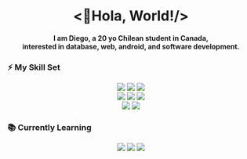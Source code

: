 <!--
**db-poblete/db-poblete** is a ✨ _special_ ✨ repository because its `README.md` (this file) appears on your GitHub profile.

Here are some ideas to get you started:

- 🔭 I’m currently working on ...
- 🌱 I’m currently learning ...
- 👯 I’m looking to collaborate on ...
- 🤔 I’m looking for help with ...
- 💬 Ask me about ...
- 📫 How to reach me: ...
- 😄 Pronouns: ...
- ⚡ Fun fact: ...
-->
<div align="center">
  
  <h1><👋Hola, World!/></h1>
  
  <h4>I am Diego, a 20 yo Chilean student in Canada,</br>  
  interested in database, web, android, and software development.</h4>

</div>

<h3>⚡ My Skill Set</h3>

<div display="inline" align="center">

  <img src="https://img.shields.io/badge/C%23-39019A?style=for-the-badge&logo=csharp&logoColor=white" />
  <img src="https://img.shields.io/badge/Java-F89820?style=for-the-badge&logo=java&logoColor=white" />
  <img src="https://img.shields.io/badge/Python-376D9B?style=for-the-badge&logo=python&logoColor=white" />
  </br>
  <img src="https://img.shields.io/badge/JavaScript-F0DB4E?style=for-the-badge&logo=javascript&logoColor=white" />
  <img src="https://img.shields.io/badge/Node.js-43853D?style=for-the-badge&logo=node.js&logoColor=white" />
  <img src="https://img.shields.io/badge/Express.js-404D59?style=for-the-badge&logo=express&logoColor=white" />
  </br>
  <img src="https://img.shields.io/badge/Oracle-E51D20?style=for-the-badge&logo=oracle&logoColor=white" />
  <img src="https://img.shields.io/badge/MongoDB-50B241?style=for-the-badge&logo=mongodb&logoColor=white" />
  
</div>

<h3>📚 Currently Learning</h3>

<div display="inline" align="center" width=60%>
  
  <img src="https://img.shields.io/badge/Kotlin-806FE2?style=for-the-badge&logo=kotlin&logoColor=white" />
  <img src="https://img.shields.io/badge/AndroidStudio-3DDB84?style=for-the-badge&logo=androidstudio&logoColor=white" />
  <img src="https://img.shields.io/badge/C++-669ad3?style=for-the-badge&logo=cplusplus&logoColor=white" />
  
</div>
